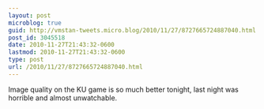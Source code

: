 ```yaml
---
layout: post
microblog: true
guid: http://vmstan-tweets.micro.blog/2010/11/27/8727665724887040.html
post_id: 3045518
date: 2010-11-27T21:43:32-0600
lastmod: 2010-11-27T21:43:32-0600
type: post
url: /2010/11/27/8727665724887040.html
---
```

Image quality on the KU game is so much better tonight, last night was horrible and almost unwatchable.
